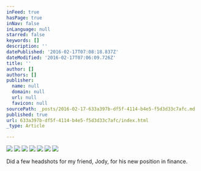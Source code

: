 ```yaml
---
inFeed: true
hasPage: true
inNav: false
inLanguage: null
starred: false
keywords: []
description: ''
datePublished: '2016-02-17T07:08:18.837Z'
dateModified: '2016-02-17T07:06:09.726Z'
title: ''
author: []
authors: []
publisher:
  name: null
  domain: null
  url: null
  favicon: null
sourcePath: _posts/2016-02-17-633a397b-df5f-4114-b4e5-f5d3d33c7afc.md
published: true
url: 633a397b-df5f-4114-b4e5-f5d3d33c7afc/index.html
_type: Article

---
```

![](https://the-grid-user-content.s3-us-west-2.amazonaws.com/40c75fd7-1aaf-42dc-9b8f-2a69aeadb318.jpg)
![](https://the-grid-user-content.s3-us-west-2.amazonaws.com/eec2ac9c-594d-46b5-b14c-c9aa2970a171.jpg)
![](https://the-grid-user-content.s3-us-west-2.amazonaws.com/e215d60c-1067-465e-8ff7-76fbb29917e9.jpg)
![](https://the-grid-user-content.s3-us-west-2.amazonaws.com/bd5e31e8-c089-4cdc-9526-0f811a04255d.jpg)
![](https://the-grid-user-content.s3-us-west-2.amazonaws.com/5602231a-a31a-44f5-81cd-541d6f940349.jpg)
![](https://the-grid-user-content.s3-us-west-2.amazonaws.com/a0b861d0-3dd7-4c40-b7f3-844b1fa51bcc.jpg)
![](https://the-grid-user-content.s3-us-west-2.amazonaws.com/39f4f95a-b683-471b-a389-2614e481c1d6.jpg)

Did a few headshots for my friend, Jody, for his new position in finance.